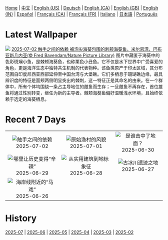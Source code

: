 [Home](../README.md) | [中文](zh-CN.md) | [English (US)](en-US.md) | [Deutsch](de-DE.md) | [English (CA)](en-CA.md) | [English (GB)](en-GB.md) | [English (IN)](en-IN.md) | [Español](es-ES.md) | [Français (CA)](fr-CA.md) | [Français (FR)](fr-FR.md) | [Italiano](it-IT.md) | [日本語](ja-JP.md) | [Português](pt-BR.md)

# Latest Wallpaper
![](https://www.bing.com/th?id=OHR.MaroonClownfish_ZH-CN5071934692_UHD.jpg)
[2025-07-02 触手之间的依赖 被泡尖海葵包围的刺颊海葵鱼，米尔恩湾，巴布亚新几内亚(© Fred Bavendam/Nature Picture Library)](https://www.bing.com/th?id=OHR.MaroonClownfish_ZH-CN5071934692_UHD.jpg)
图片中藏匿于海葵中的色彩斑斓小鱼，是棘颊海葵鱼，也称栗色小丑鱼。它不仅是水下世界中广受喜爱的角色，更是海洋生态中独特共生机制的代表物种。该鱼类原产于印太区域，其分布范围自印度尼西亚西部延伸至中国台湾与大堡礁。它们多栖息于珊瑚礁边缘，最具辨识度的特征是面颊两侧明显突出的棘刺，这一特征正是其命名的由来。在一个群体中，所有个体均围绕一条占主导地位的雌鱼而生存；一旦雌鱼不再存在，首位雄鱼将通过性别转变，继任为新的主导者。棘颊海葵鱼偏好温暖浅水环境，且始终依赖于选定的海葵栖息。

# Recent 7 Days
|  |  |  |
|:---:|:---:|:---:|
| ![](https://www.bing.com/th?id=OHR.MaroonClownfish_ZH-CN5071934692_400x240.jpg "触手之间的依赖") 2025-07-02 | ![](https://www.bing.com/th?id=OHR.CanadaDayFogo_ZH-CN2593963748_400x240.jpg "原始渔村的风貌") 2025-07-01 | ![](https://www.bing.com/th?id=OHR.WolfeCrater_ZH-CN1652906326_400x240.jpg "是谁击中了地面？") 2025-06-30 |
| ![](https://www.bing.com/th?id=OHR.BandaIsland_ZH-CN1145779264_400x240.jpg "哪里让历史变得“辛辣”") 2025-06-29 | ![](https://www.bing.com/th?id=OHR.WatertowerMannheim_ZH-CN0692039329_400x240.jpg "从实用建筑到地标象征") 2025-06-28 | ![](https://www.bing.com/th?id=OHR.SwedenReserve_ZH-CN9963744170_400x240.jpg "古冰川遗迹之地") 2025-06-27 |
| ![](https://www.bing.com/th?id=OHR.HorseheadRock_ZH-CN9319651125_400x240.jpg "海岸线附近的“马戏”") 2025-06-26 |  |  |

# History
[2025-07](../archives/wallpaper/zh-CN/w_2025_07.md) | [2025-06](../archives/wallpaper/zh-CN/w_2025_06.md) | [2025-05](../archives/wallpaper/zh-CN/w_2025_05.md) | [2025-04](../archives/wallpaper/zh-CN/w_2025_04.md) | [2025-03](../archives/wallpaper/zh-CN/w_2025_03.md) | [2025-02](../archives/wallpaper/zh-CN/w_2025_02.md)

